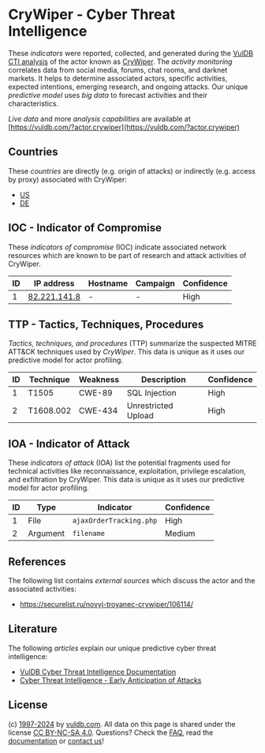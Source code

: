 # CryWiper - Cyber Threat Intelligence

These _indicators_ were reported, collected, and generated during the [VulDB CTI analysis](https://vuldb.com/?kb.cti) of the actor known as [CryWiper](https://vuldb.com/?actor.crywiper). The _activity monitoring_ correlates data from social media, forums, chat rooms, and darknet markets. It helps to determine associated actors, specific activities, expected intentions, emerging research, and ongoing attacks. Our unique _predictive model_ uses _big data_ to forecast activities and their characteristics.

_Live data_ and more _analysis capabilities_ are available at [https://vuldb.com/?actor.crywiper](https://vuldb.com/?actor.crywiper)

## Countries

These _countries_ are directly (e.g. origin of attacks) or indirectly (e.g. access by proxy) associated with CryWiper:

* [US](https://vuldb.com/?country.us)
* [DE](https://vuldb.com/?country.de)

## IOC - Indicator of Compromise

These _indicators of compromise_ (IOC) indicate associated network resources which are known to be part of research and attack activities of CryWiper.

ID | IP address | Hostname | Campaign | Confidence
-- | ---------- | -------- | -------- | ----------
1 | [82.221.141.8](https://vuldb.com/?ip.82.221.141.8) | - | - | High

## TTP - Tactics, Techniques, Procedures

_Tactics, techniques, and procedures_ (TTP) summarize the suspected MITRE ATT&CK techniques used by _CryWiper_. This data is unique as it uses our predictive model for actor profiling.

ID | Technique | Weakness | Description | Confidence
-- | --------- | -------- | ----------- | ----------
1 | T1505 | CWE-89 | SQL Injection | High
2 | T1608.002 | CWE-434 | Unrestricted Upload | High

## IOA - Indicator of Attack

These _indicators of attack_ (IOA) list the potential fragments used for technical activities like reconnaissance, exploitation, privilege escalation, and exfiltration by CryWiper. This data is unique as it uses our predictive model for actor profiling.

ID | Type | Indicator | Confidence
-- | ---- | --------- | ----------
1 | File | `ajaxOrderTracking.php` | High
2 | Argument | `filename` | Medium

## References

The following list contains _external sources_ which discuss the actor and the associated activities:

* https://securelist.ru/novyj-troyanec-crywiper/106114/

## Literature

The following _articles_ explain our unique predictive cyber threat intelligence:

* [VulDB Cyber Threat Intelligence Documentation](https://vuldb.com/?kb.cti)
* [Cyber Threat Intelligence - Early Anticipation of Attacks](https://www.scip.ch/en/?labs.20201022)

## License

(c) [1997-2024](https://vuldb.com/?kb.changelog) by [vuldb.com](https://vuldb.com/?kb.about). All data on this page is shared under the license [CC BY-NC-SA 4.0](https://creativecommons.org/licenses/by-nc-sa/4.0/). Questions? Check the [FAQ](https://vuldb.com/?kb.faq), read the [documentation](https://vuldb.com/?kb) or [contact us](https://vuldb.com/?contact)!
